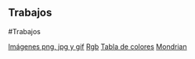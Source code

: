 ## Trabajos

#Trabajos

[Imágenes png, jpg y gif](https://marivirtu.github.io/1img/)
[Rgb](https://marivirtu.github.io/rgb/)
[Tabla de colores](https://marivirtu.github.io/Tabla-de-colores/)
[Mondrian](https://marivirtu.github.io/Mondrian/)

